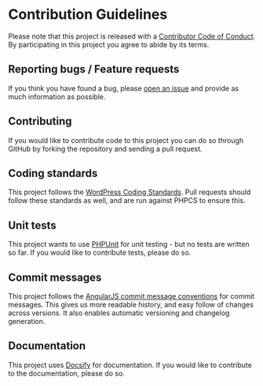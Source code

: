 # Contribution Guidelines

Please note that this project is released with a [Contributor Code of Conduct](CODE_OF_CONDUCT.md). By participating in this project you agree to abide by its terms.

## Reporting bugs / Feature requests

If you think you have found a bug, please [open an issue](https://github.com/oblakstudio/wp-plugin-installer/issues/new) and provide as much information as possible.

## Contributing

If you would like to contribute code to this project you can do so through GitHub by forking the repository and sending a pull request.

## Coding standards

This project follows the [WordPress Coding Standards](https://make.wordpress.org/core/handbook/best-practices/coding-standards/). Pull requests should follow these standards as well, and are run against PHPCS to ensure this.

## Unit tests

This project wants to use [PHPUnit](https://phpunit.de/) for unit testing - but no tests are written so far. If you would like to contribute tests, please do so.

## Commit messages

This project follows the [AngularJS commit message conventions](https://docs.google.com/document/d/1QrDFcIiPjSLDn3EL15IJygNPiHORgU1_OOAqWjiDU5Y/edit) for commit messages. This gives us more readable history, and easy follow of changes across versions. It also enables automatic versioning and changelog generation.

## Documentation

This project uses [Docsify](https://docsify.js.org/) for documentation. If you would like to contribute to the documentation, please do so.
